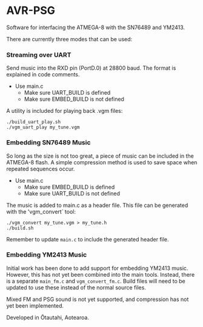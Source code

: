 # AVR-PSG

Software for interfacing the ATMEGA-8 with the SN76489 and YM2413.

There are currently three modes that can be used:

### Streaming over UART

Send music into the RXD pin (PortD.0) at 28800 baud.
The format is explained in code comments.

* Use main.c
  * Make sure UART_BUILD is defined
  * Make sure EMBED_BUILD is not defined


A utility is included for playing back .vgm files:

```
./build_uart_play.sh
./vgm_uart_play my_tune.vgm
```

### Embedding SN76489 Music

So long as the size is not too great, a piece of music
can be included in the ATMEGA-8 flash. A simple compression
method is used to save space when repeated sequences occur.

* Use main.c
  * Make sure EMBED_BUILD is defined
  * Make sure UART_BUILD is not defined

The music is added to main.c as a header file. This file
can be generated with the 'vgm_convert` tool:

```
./vgm_convert my_tune.vgm > my_tune.h
./build.sh
```

Remember to update `main.c` to include the generated header file.

### Embedding YM2413 Music

Initial work has been done to add support for embedding YM2413
music. However, this has not yet been combined into the main
tools. Instead, there is a separate `main_fm.c` and `vgm_convert_fm.c`.
Build files will need to be updated to use these instead of the
normal source files.

Mixed FM and PSG sound is not yet supported, and compression has
not yet been implemented.




Developed in Ōtautahi, Aotearoa.

